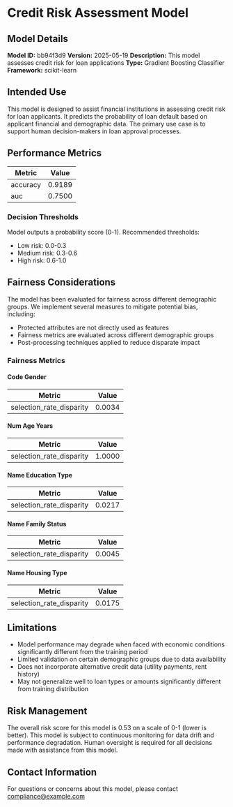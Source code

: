 # Credit Risk Assessment Model

## Model Details

**Model ID:** bb94f3d9
**Version:** 2025-05-19
**Description:** This model assesses credit risk for loan applications
**Type:** Gradient Boosting Classifier
**Framework:** scikit-learn

## Intended Use

This model is designed to assist financial institutions in assessing credit risk for loan applicants. It predicts the probability of loan default based on applicant financial and demographic data. The primary use case is to support human decision-makers in loan approval processes.

## Performance Metrics

| Metric   | Value  |
| -------- | ------ |
| accuracy | 0.9189 |
| auc      | 0.7500 |

### Decision Thresholds

Model outputs a probability score (0-1). Recommended thresholds:

- Low risk: 0.0-0.3
- Medium risk: 0.3-0.6
- High risk: 0.6-1.0

## Fairness Considerations

The model has been evaluated for fairness across different demographic groups. We implement several measures to mitigate potential bias, including:

- Protected attributes are not directly used as features
- Fairness metrics are evaluated across different demographic groups
- Post-processing techniques applied to reduce disparate impact

### Fairness Metrics

#### Code Gender

| Metric                   | Value  |
| ------------------------ | ------ |
| selection_rate_disparity | 0.0034 |

#### Num Age Years

| Metric                   | Value  |
| ------------------------ | ------ |
| selection_rate_disparity | 1.0000 |

#### Name Education Type

| Metric                   | Value  |
| ------------------------ | ------ |
| selection_rate_disparity | 0.0217 |

#### Name Family Status

| Metric                   | Value  |
| ------------------------ | ------ |
| selection_rate_disparity | 0.0045 |

#### Name Housing Type

| Metric                   | Value  |
| ------------------------ | ------ |
| selection_rate_disparity | 0.0175 |

## Limitations

- Model performance may degrade when faced with economic conditions significantly different from the training period
- Limited validation on certain demographic groups due to data availability
- Does not incorporate alternative credit data (utility payments, rent history)
- May not generalize well to loan types or amounts significantly different from training distribution

## Risk Management

The overall risk score for this model is 0.53 on a scale of 0-1 (lower is better).
This model is subject to continuous monitoring for data drift and performance degradation.
Human oversight is required for all decisions made with assistance from this model.

## Contact Information

For questions or concerns about this model, please contact compliance@example.com
